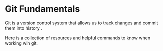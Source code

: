 # Git Fundamentals

Git is a version control system that allows us to track changes and commit them into history .

Here is a collection of resources and helpful commands to know when working wih git.